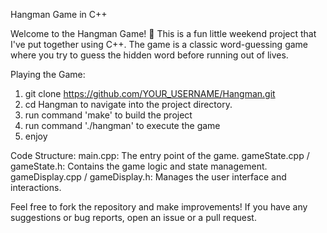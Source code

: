 
Hangman Game in C++

Welcome to the Hangman Game! 🎉 This is a fun little weekend project that I've put together using C++. The game is a classic word-guessing game where you try to guess the hidden word before running out of lives.

Playing the Game:
1. git clone https://github.com/YOUR_USERNAME/Hangman.git 
2. cd Hangman to navigate into the project directory. 
3. run command 'make' to build the project
4. run command './hangman' to execute the game
5. enjoy


Code Structure:
main.cpp: The entry point of the game.
gameState.cpp / gameState.h: Contains the game logic and state management.
gameDisplay.cpp / gameDisplay.h: Manages the user interface and interactions.

Feel free to fork the repository and make improvements! If you have any suggestions or bug reports, open an issue or a pull request.